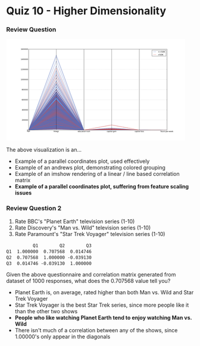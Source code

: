 # Quiz 10 - Higher Dimensionality

### Review Question

![](img/plotproblem.png)

The above visualization is an...

- Example of a parallel coordinates plot, used effectively
- Example of an andrews plot, demonstrating colored grouping
- Example of an imshow rendering of a linear / line based correlation matrix
- **Example of a parallel coordinates plot, suffering from feature scaling issues**

### Review Question 2

1. Rate BBC's "Planet Earth" television series (1-10)
2. Rate Discovery's "Man vs. Wild" television series (1-10)
3. Rate Paramount's "Star Trek Voyager" television series (1-10)

```
          Q1        Q2        Q3
Q1  1.000000  0.707568  0.014746
Q2  0.707568  1.000000 -0.039130
Q3  0.014746 -0.039130  1.000000
```

Given the above questionnaire and correlation matrix generated from dataset of 1000 responses, what does the 0.707568 value tell you?

- Planet Earth is, on average, rated higher than both Man vs. Wild and Star Trek Voyager
- Star Trek Voyager is the best Star Trek series, since more people like it than the other two shows
- **People who like watching Planet Earth tend to enjoy watching Man vs. Wild**
- There isn't much of a correlation between any of the shows, since 1.00000's only appear in the diagonals